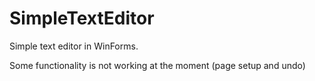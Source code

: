 # SimpleTextEditor
Simple text editor in WinForms. 

Some functionality is not working at the moment (page setup and undo)
